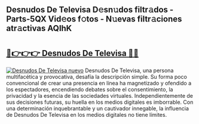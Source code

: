 ## Desnudos De Televisa D𝚎sn𝚞dos filtr𝚊dos - Parts-5QX Vid𝚎os f𝚘tos - N𝚞evas filtr𝚊ciones atr𝚊ctivas AQIhK

# <h2><a href="http://mbaacua.tromn.icu/?c=Desnudos+De+Televisa">🔗👉👉👉 Desnudos De Televisa 🔗🔗</a></h2>

[![Desnudos De Televisa nuevo](https://i.imgur.com/pEAQMta.gif)](http://mbaacua.tromn.icu/?c=Desnudos+De+Televisa)
Desnudos De Televisa, una persona multifacética y provocativa, desafía la descripción simple. Su forma poco convencional de crear una presencia en línea ha magnetizado y ofendido a los espectadores, encendiendo debates sobre el consentimiento, la privacidad y la esencia de las sociedades virtuales. Independientemente de sus decisiones futuras, su huella en los medios digitales es imborrable. Con una determinación inquebrantable y un cautivador innegable, la influencia de Desnudos De Televisa en los medios digitales no tiene límites.

